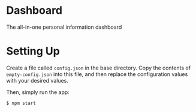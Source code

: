 # Dashboard
The all-in-one personal information dashboard

# Setting Up
Create a file called `config.json` in the base directory. Copy the contents
of `empty-config.json` into this file, and then replace the configuration values
with your desired values.

Then, simply run the app:

```bash
$ npm start
```
